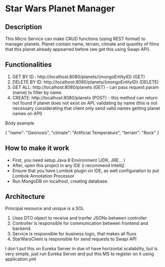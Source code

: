 # Star Wars Planet Manager

## Description

This Micro Service can make CRUD functions (using REST format) to manager planets. Planet contain name, terrain, climate and
quantity of films that this planet already appearred before (we get this using Swapi API).

## Functionalities

1. GET BY ID : http://localhost:8080/planets/{mongoEntityID} (GET)
2. DELETE BY ID: http://localhost:8080/planets/{mongoEntityID} (DELETE)
3. GET ALL: http://localhost:8080/planets (GET) - can pass request param (name) to filter by name
4. CREATE: http://localhost:8080/planets (POST) - this method can return not found if planet does not exist on API, validating by name (this is not necessary considerating that client only send valid names getting planet names on API)

Body example

{
	"name": "Geonosis",
	"climate": "Artificial Temperature",
	"terrain": "Rock"
}

## How to make it work

* First, you need setup Java 8 Environment (JDK, JRE... )
* After, open this project in any IDE (i recommend Intellij)
* Ensure that you have Lombok plugin on IDE, as well configuration to put Lombok Annotation Processor
* Run MongoDB on localhost, creating database.

## Architecture

Principal resource and unique is a SOL

1. Uses DTO object to receive and tranfer JSONs between controller
2. Controller is responsible for communication between frontend and backend.
3. Service is responsible for business logic, that makes all fluxs
4. StarWarsClient is responsible for send requests to Swapi API

I don´t put this on Eureka Server in due of have horizontal scalability, but is very simple, just run Eureka Server and put
this MS to register on it using application.yml



